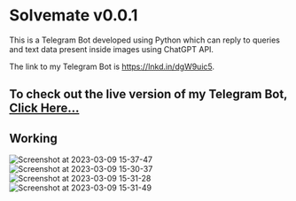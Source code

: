 # Solvemate v0.0.1

This is a Telegram Bot developed using Python which can reply to queries and text data present inside images using ChatGPT API.

The link to my Telegram Bot is https://lnkd.in/dgW9uic5. 

## To check out the live version of my Telegram Bot, [Click Here...](https://telegram.me/clicksolvebot)

## Working
![Screenshot at 2023-03-09 15-37-47](https://user-images.githubusercontent.com/74459400/224177662-28f819bd-99c4-4549-b6cc-f46f40eaf8d0.png)
![Screenshot at 2023-03-09 15-30-37](https://user-images.githubusercontent.com/74459400/224177705-f5202c8f-73b3-41e1-84a9-a8cf71dd509a.png)
![Screenshot at 2023-03-09 15-31-28](https://user-images.githubusercontent.com/74459400/224177764-b180a411-39be-452a-948e-0080dbc355f3.png)
![Screenshot at 2023-03-09 15-31-49](https://user-images.githubusercontent.com/74459400/224177805-8bd39116-c0d1-4424-8559-e6097c16f75f.png)

